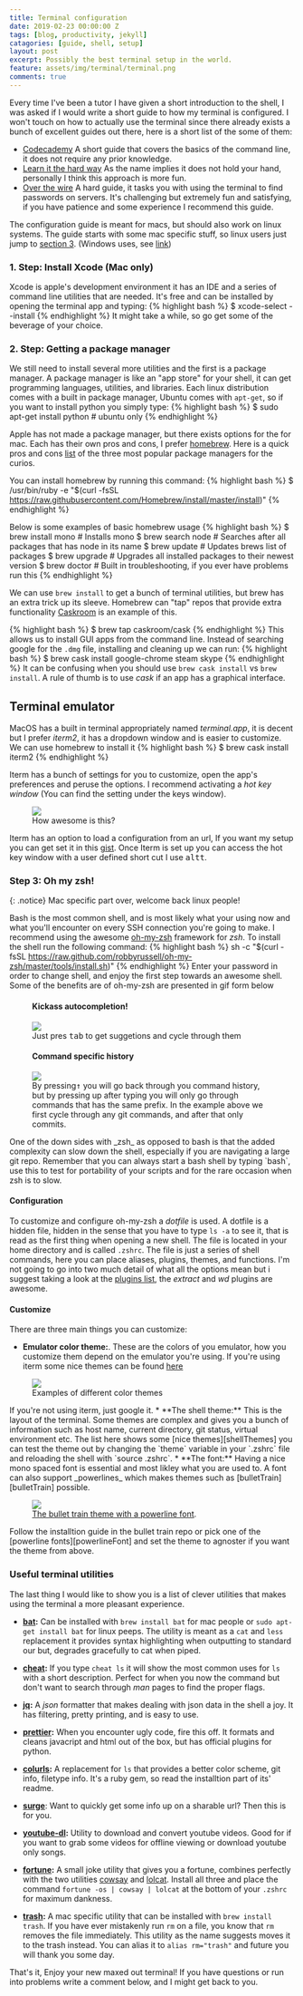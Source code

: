 ```yaml
---
title: Terminal configuration
date: 2019-02-23 00:00:00 Z
tags: [blog, productivity, jekyll]
catagories: [guide, shell, setup]
layout: post
excerpt: Possibly the best terminal setup in the world.
feature: assets/img/terminal/terminal.png
comments: true
---
```


Every time I've been a tutor I have given a short introduction to the shell, I
was asked if I would write a short guide to how my terminal is configured. I
won't touch on how to actually use the terminal since there already exists a
bunch of excellent guides out there, here is a short list of the some of them:

* [Codecademy](https://www.codecademy.com/learn/learn-the-command-line) A short
guide that covers the basics of the command line, it does not require any prior
knowledge.
* [Learn it the hard way](https://learnpythonthehardway.org/book/appendixa.html)
As the name implies it does not hold your hand, personally I think this
approach is more fun.
* [Over the wire](http://overthewire.org/wargames/bandit/)
A hard guide, it tasks you with using the terminal to find passwords on
servers. It's challenging but extremely fun and satisfying, if you have patience
and some experience I recommend this guide.


The configuration guide is meant for macs, but should also work on linux
systems. The guide starts with some mac specific stuff, so linux users just jump
to [section 3](#section3). (Windows uses, see [link][joke])


### 1. Step: Install Xcode (Mac only)
Xcode is apple's development environment it has an IDE and a series of command
line utilities that are needed. It's free and can be installed by opening the
terminal app and typing:
{% highlight bash %}
    $ xcode-select --install
{% endhighlight %}
It might take a while, so go get some of the beverage of your choice.

### 2. Step: Getting a package manager
We still need to install several more utilities and the first is a package
manager. A package manager is like an "app store" for your shell, it can get
programming languages, utilities, and libraries. Each linux distribution comes
with a built in package manager, Ubuntu comes with `apt-get`, so if you want to
install python you simply type:
{% highlight bash %}
    $ sudo apt-get install python # ubuntu only
{% endhighlight %}

Apple has not made a package manager, but there exists options for the for mac.
Each has their own pros and cons, I prefer [homebrew](http://brew.sh).
Here is a quick pros and cons [list][pro-con-list] of the three most popular package
managers for the curios.

You can install homebrew by running this command:
{% highlight bash %}
    $ /usr/bin/ruby -e "$(curl -fsSL https://raw.githubusercontent.com/Homebrew/install/master/install)"
{% endhighlight %}

Below is some examples of basic homebrew usage
{% highlight bash %}
    $ brew install mono # Installs mono
    $ brew search node # Searches after all packages that has node in its name
    $ brew update # Updates brews list of packages
    $ brew upgrade # Upgrades all installed packages to their newest version
    $ brew doctor # Built in troubleshooting, if you ever have problems run this
{% endhighlight %}

We can use `brew install` to get a bunch of terminal utilities, but brew has
an extra trick up its sleeve. Homebrew can "tap" repos that provide extra
functionality [Caskroom](https://caskroom.github.io) is an example of this.

{% highlight bash %}
    $ brew tap caskroom/cask
{% endhighlight %}
This allows us to install GUI apps from the command line.
Instead of searching google for the `.dmg` file, installing and cleaning up we
can run:
{% highlight bash %}
    $ brew cask install google-chrome steam skype
{% endhighlight %}
It can be confusing when you should use `brew cask install` vs `brew
install`. A rule of thumb is to use _cask_ if an app has a graphical interface.


## Terminal emulator
MacOS has a built in terminal appropriately named _terminal.app_, it is decent
but I prefer _iterm2_, it has a dropdown window and is easier to customize.
We can use homebrew to install it
{% highlight bash %}
    $ brew cask install iterm2
{% endhighlight %}

Iterm has a bunch of settings for you to customize, open the app's
preferences and peruse the options. I recommend activating a _hot key window_
(You can find the setting under the keys window).
<figure>
    <a href="/assets/img/terminal/hotkey.png">
	<img src="/assets/img/terminal/hotkey.png">
    </a>
	<figcaption>How awesome is this?</figcaption>
</figure>

Iterm has an option to load a configuration from an url, If you want my setup
you can get set it in this [gist][iterm-gist]. Once Iterm is set up you can
access the hot key window with a user defined short cut I use
<kbd>alt</kbd><kbd>t</kbd>.


### Step 3: Oh my zsh!
<a name="section3"></a>

{: .notice}
Mac specific part over, welcome back linux people!


Bash is the most common shell, and is most likely what your using now and what
you'll encounter on every SSH connection you're going to make. I recommend using
the awesome [oh-my-zsh][oh-zsh] framework for _zsh_.
To install the shell run the following command:
{% highlight bash %}
    sh -c "$(curl -fsSL https://raw.github.com/robbyrussell/oh-my-zsh/master/tools/install.sh)"
{% endhighlight %}
Enter your password in order to change shell, and enjoy the first step towards
an awesome shell. Some of the benefits are of oh-my-zsh are presented in gif
form below
<figure>
    <h4>Kickass autocompletion!</h4>
	<a href="/assets/img/terminal/autocomplete.gif">
        <img src="/assets/img/terminal/autocomplete.gif">
    </a>
	<figcaption>Just pres <kbd>tab</kbd> to get suggetions and cycle through
    them</figcaption>
</figure>
<figure>
    <h4>Command specific history</h4>
	<a href="/assets/img/terminal/commandHistory.gif">
        <img src="/assets/img/terminal/commandHistory.gif">
    </a>
	<figcaption>By pressing<kbd>↑</kbd> you will go back through you command
    history, but by pressing up after typing you will only go through commands
    that has the same prefix. In the example above we first cycle through
    any git commands, and after that only commits.</figcaption>
</figure>
One of the down sides with _zsh_ as opposed to bash is that the added complexity
can slow down the shell, especially if you are navigating a large git repo.
Remember that you can always start a bash shell by typing `bash`, use this to
test for portability of your scripts and for the rare occasion when zsh is to
slow.


#### Configuration
To customize and configure oh-my-zsh a _dotfile_ is used. A dotfile is a hidden
file, hidden in the sense that you have to type `ls -a` to see it, that is
read as the first thing when opening a new shell. The file is located in your
home directory and is called `.zshrc`. The file is just a series of shell
commands, here you can place aliases, plugins, themes, and functions.
I'm not going to go into two much detail of what all the options mean but i
suggest taking a look at the [plugins list][plugins], the _extract_ and _wd_
plugins are awesome.

#### Customize
There are three main things you can customize:
* **Emulator color theme:**. These are the colors of you emulator, how you
customize them depend on the emulator you're using. If you're using iterm
some nice themes can be found [here](https://iterm2colorschemes.com)
<figure>
	<a href="/assets/img/terminal/themes.png">
        <img src="/assets/img/terminal/themes.png">
    </a>
	<figcaption>Examples of different color themes</figcaption>
</figure>
If you're not using iterm, just google it.
* **The shell theme:** This is the layout of the terminal. Some themes are
complex and gives you a bunch of information such as host name, current
directory, git status, virtual environment etc. The list here shows some
[nice themes][shellThemes] you can test the theme out by changing the
`theme` variable in your `.zshrc` file and reloading the shell with
`source .zshrc`.
* **The font:** Having a nice mono spaced font is essential and most likley
what you are used to. A font can also support _powerlines_ which makes themes
such as [bulletTrain][bulletTrain] possible.
<figure>
    <img src="https://camo.githubusercontent.com/c5b0c78df1c3ca27bb2c5577114a92018bbdbee0/687474703a2f2f7261772e6769746875622e636f6d2f6361696f676f6e64696d2f62756c6c65742d747261696e2d6f682d6d792d7a73682d7468656d652f6d61737465722f696d672f707265766965772e676966">
    <figcaption><a href="https://github.com/caiogondim/bullet-train.zsh"
    title="The bullet train theme with a powerline font">The bullet train theme
    with a powerline font</a>.</figcaption>
</figure>
Follow the installtion guide in the bullet train repo or pick one of the
[powerline fonts][powerlineFont] and set the theme to agnoster if you want the
theme from above.

### Useful terminal utilities
The last thing I would like to show you is a list of clever utilities that makes
using the terminal a more pleasant experience.

* **[bat](https://github.com/sharkdp/bat):** Can be installed with
`brew install bat` for mac people or `sudo apt-get install bat` for linux peeps.
The utility is meant as a `cat` and `less` replacement it provides syntax
highlighting when outputting to standard our but, degrades gracefully to cat
when piped.

* **[cheat](https://github.com/cheat/cheat):** If you type `cheat ls` it will
show the most common uses for `ls` with a short description. Perfect for when
you now the command but don't want to search through _man_ pages to find the
proper flags.

* **[jq](https://stedolan.github.io/jq/):** A _json_ formatter that makes
dealing with json data in the shell a joy. It has filtering, pretty printing,
and is easy to use.

* **[prettier][prettier]:** When you encounter ugly code, fire this off. It
formats and cleans javacript and html out of the box, but has official
plugins for python.

* **[colurls][colurls]:** A replacement for `ls` that provides a better color
scheme, git info, filetype info. It's a ruby gem, so read the installtion
part of its' readme.

* **[surge](http://surge.sh)**: Want to quickly get some info up on a sharable url?
Then this is for you.

* **[youtube-dl][youtube-dl]:** Utility to download and convert youtube videos.
Good for if you want to grab some videos for offline viewing or download youtube
only songs.

* **[fortune][fortune]:** A small joke utility that gives you a fortune,
combines perfectly with the two utilities [cowsay][cowsay] and [lolcat][lolcat].
Install all three and place the command `fortune -os | cowsay | lolcat` at the
bottom of your `.zshrc` for maximum dankness.

* **[trash](https://hasseg.org/trash/):** A mac specific utility that can be
installed with `brew install trash`. If you have ever mistakenly run `rm` on a
file, you know that `rm` removes the file immediately. This utility as the name
suggests moves it to the trash instead. You can alias it to `alias rm="trash"`
and future you will thank you some day.   


That's it, Enjoy your new maxed out terminal!
If you have questions or run into problems write a comment below, and I might
get back to you.






[pkg-cmp]: https://apple.stackexchange.com/questions/32724/what-are-pros-and-cons-for-macports-fink-and-homebrew
[pro-con-list]: https://apple.stackexchange.com/questions/32724/what-are-pros-and-cons-for-macports-fink-and-homebrew
[iterm-gist]: https://gist.github.com/Rotendahl/46aa382231ee80cd58bcf8d303747188
[oh-zsh]: https://ohmyz.sh
[plugins]: https://github.com/robbyrussell/oh-my-zsh/wiki/Plugins
[shellThemes]: https://github.com/robbyrussell/oh-my-zsh/wiki/Themes
[bulletTrain]: https://github.com/caiogondim/bullet-train.zsh
[fortune]: https://www.ibiblio.org/pub/linux/games/amusements/fortune/!INDEX.html
[cowsay]: https://github.com/tnalpgge/rank-amateur-cowsay
[lolcat]: https://github.com/busyloop/lolcat
[youtube-dl]: https://rg3.github.io/youtube-dl/
[colurls]: https://github.com/athityakumar/colorls
[prettier]: https://github.com/prettier/prettier
[joke]: http://www.lmgtfy.com/?q=how+to+install+linux%3F
[powerlineFont]: https://github.com/powerline/fonts
